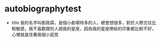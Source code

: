 # autobiographytest
- title
我的名字叫劉政霖，是個小劇場特多的人，總會想很多，對於人際交往比較敏感，我不喜歡跟別人說我的星座，因為我的星座帶給的印象都比較不好，心裡就是住著兩個小屁孩
